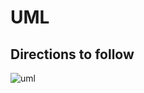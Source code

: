# UML
## Directions to follow
![uml](https://user-images.githubusercontent.com/82215129/153556217-b0f497d6-5ed9-4e05-adbc-986a315ebb24.PNG)
